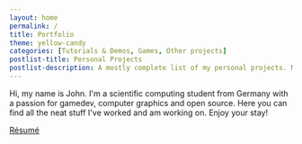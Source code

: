 ```yaml
---
layout: home
permalink: /
title: Portfolio
theme: yellow-candy
categories: [Tutorials & Demos, Games, Other projects]
postlist-title: Personal Projects
postlist-description: A mostly complete list of my personal projects. Most of these were done in my spare time and *not* as part of a university course. Check out my [résumé](resume) for a list of university projects. Links may lead to external websites.
---
```


Hi, my name is John. I'm a scientific computing student from Germany with a passion for gamedev, computer graphics and open source. Here you can find all the neat stuff I've worked and am working on. Enjoy your stay!

<div class="row">
  <div class="col s12">
    <div class="center-align">
      <a href="resume" class=" waves-effect waves-light btn hover-jello">
        Résumé
      </a>
    </div>
  </div>
</div>

